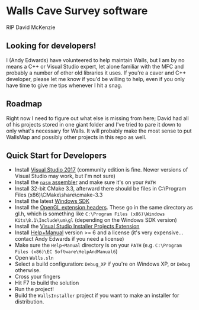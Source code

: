 # Walls Cave Survey software

RIP David McKenzie

## Looking for developers!

I (Andy Edwards) have volunteered to help maintain Walls, but I am by no means a C++ or Visual Studio expert, let alone
familiar with the MFC and probably a number of other old libraries it uses.  If you're a caver and C++ developer, please
let me know if you'd be willing to help, even if you only have time to give me tips whenever I hit a snag.

## Roadmap

Right now I need to figure out what else is missing from here; David had all of his projects stored in one giant folder
and I've tried to pare it down to only what's necessary for Walls.  It will probably make the most sense to put WallsMap
and possibly other projects in this repo as well.

## Quick Start for Developers

* Install [Visual Studio 2017](https://www.visualstudio.com/downloads/) (community edition is fine.  Newer versions of Visual Studio may work, but I'm not sure)
* Install the [`nasm` assembler](http://www.nasm.us/) and make sure it's on your `PATH` 
* Install 32-bit CMake 3.3, afterward there should be files in C:\Program Files (x86)\CMake\share\cmake-3.3
* Install the latest [Windows SDK](https://developer.microsoft.com/en-us/windows/downloads/windows-10-sdk)
* Install the [OpenGL extension headers](https://www.khronos.org/registry/khronos_headers.zip).  These go in the same
directory as gl.h, which is something like `C:\Program Files (x86)\Windows Kits\8.1\Include\um\gl` (depending on the Windows SDK version)
* Install the [Visual Studio Installer Projects Extension](https://marketplace.visualstudio.com/items?itemName=VisualStudioClient.MicrosoftVisualStudio2015InstallerProjects)
* Install [Help+Manual](https://www.helpandmanual.com/index.html) version >= 6 and a license (it's very expensive... contact Andy Edwards if you need a license)
* Make sure the `Help+Manual` directory is on your `PATH` (e.g. `C:\Program Files (x86)\EC Software\HelpAndManual6`)
* Open `Walls.sln`
* Select a build configuration: `Debug_XP` if you're on Windows XP, or `Debug` otherwise.
* Cross your fingers
* Hit F7 to build the solution
* Run the project!
* Build the `WallsInstaller` project if you want to make an installer for distribution.
